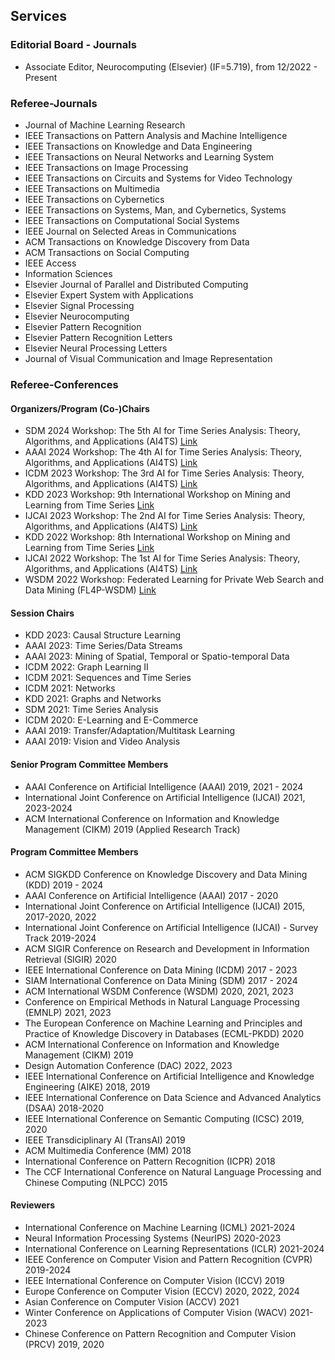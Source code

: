 ## Services

### Editorial Board - Journals

* Associate Editor, Neurocomputing (Elsevier) (IF=5.719), from 12/2022 - Present

### Referee-Journals

* Journal of Machine Learning Research
* IEEE Transactions on Pattern Analysis and Machine Intelligence
* IEEE Transactions on Knowledge and Data Engineering
* IEEE Transactions on Neural Networks and Learning System
* IEEE Transactions on Image Processing
* IEEE Transactions on Circuits and Systems for Video Technology
* IEEE Transactions on Multimedia
* IEEE Transactions on Cybernetics
* IEEE Transactions on Systems, Man, and Cybernetics, Systems
* IEEE Transactions on Computational Social Systems
* IEEE Journal on Selected Areas in Communications
* ACM Transactions on Knowledge Discovery from Data
* ACM Transactions on Social Computing
* IEEE Access
* Information Sciences
* Elsevier Journal of Parallel and Distributed Computing
* Elsevier Expert System with Applications
* Elsevier Signal Processing
* Elsevier Neurocomputing
* Elsevier Pattern Recognition
* Elsevier Pattern Recognition Letters
* Elsevier Neural Processing Letters
* Journal of Visual Communication and Image Representation

### Referee-Conferences

#### Organizers/Program (Co-)Chairs
* SDM 2024 Workshop: The 5th AI for Time Series Analysis: Theory, Algorithms, and Applications (AI4TS) [Link](https://ai4ts.github.io/sdm2024)
* AAAI 2024 Workshop: The 4th AI for Time Series Analysis: Theory, Algorithms, and Applications (AI4TS) [Link](https://ai4ts.github.io/aaai2024)
* ICDM 2023 Workshop: The 3rd AI for Time Series Analysis: Theory, Algorithms, and Applications (AI4TS) [Link](https://ai4ts.github.io/icdm2023)
* KDD 2023 Workshop: 9th International Workshop on Mining and Learning from Time Series [Link](https://kdd-milets.github.io/milets2023/)
* IJCAI 2023 Workshop: The 2nd AI for Time Series Analysis: Theory, Algorithms, and Applications (AI4TS) [Link](https://ai4ts.github.io/ijcai2023)
* KDD 2022 Workshop: 8th International Workshop on Mining and Learning from Time Series [Link](https://kdd-milets.github.io/milets2022/)
* IJCAI 2022 Workshop: The 1st AI for Time Series Analysis: Theory, Algorithms, and Applications (AI4TS) [Link](https://ai4ts.github.io/)
* WSDM 2022 Workshop: Federated Learning for Private Web Search and Data Mining (FL4P-WSDM) [Link](https://fl4p-wsdm.github.io/)

#### Session Chairs
* KDD 2023: Causal Structure Learning
* AAAI 2023: Time Series/Data Streams
* AAAI 2023: Mining of Spatial, Temporal or Spatio-temporal Data
* ICDM 2022: Graph Learning II
* ICDM 2021: Sequences and Time Series
* ICDM 2021: Networks
* KDD 2021:  Graphs and Networks
* SDM 2021: Time Series Analysis
* ICDM 2020: E-Learning and E-Commerce
* AAAI 2019: Transfer/Adaptation/Multitask Learning
* AAAI 2019: Vision and Video Analysis

#### Senior Program Committee Members

* AAAI Conference on Artificial Intelligence (AAAI) 2019, 2021 - 2024
* International Joint Conference on Artificial Intelligence (IJCAI) 2021, 2023-2024
* ACM International Conference on Information and Knowledge Management (CIKM) 2019 (Applied Research Track)

#### Program Committee Members

* ACM SIGKDD Conference on Knowledge Discovery and Data Mining (KDD) 2019 - 2024
* AAAI Conference on Artificial Intelligence (AAAI) 2017 - 2020
* International Joint Conference on Artificial Intelligence (IJCAI) 2015, 2017-2020, 2022
* International Joint Conference on Artificial Intelligence (IJCAI) - Survey Track 2019-2024
* ACM SIGIR Conference on Research and Development in Information Retrieval (SIGIR) 2020
* IEEE International Conference on Data Mining (ICDM) 2017 - 2023
* SIAM International Conference on Data Mining (SDM) 2017 - 2024
* ACM International WSDM Conference (WSDM) 2020, 2021, 2023
* Conference on Empirical Methods in Natural Language Processing (EMNLP) 2021, 2023
* The European Conference on Machine Learning and Principles and Practice of Knowledge Discovery in Databases (ECML-PKDD) 2020
* ACM International Conference on Information and Knowledge Management (CIKM) 2019
* Design Automation Conference (DAC) 2022, 2023
* IEEE International Conference on Artificial Intelligence and Knowledge Engineering (AIKE) 2018, 2019
* IEEE International Conference on Data Science and Advanced Analytics (DSAA) 2018-2020
* IEEE International Conference on Semantic Computing (ICSC) 2019, 2020
* IEEE Transdiciplinary AI (TransAI) 2019
* ACM Multimedia Conference (MM) 2018
* International Conference on Pattern Recognition (ICPR) 2018
* The CCF International Conference on Natural Language Processing and Chinese Computing (NLPCC) 2015

#### Reviewers

* International Conference on Machine Learning (ICML) 2021-2024
* Neural Information Processing Systems (NeurIPS) 2020-2023
* International Conference on Learning Representations (ICLR) 2021-2024
* IEEE Conference on Computer Vision and Pattern Recognition (CVPR) 2019-2024
* IEEE International Conference on Computer Vision (ICCV) 2019
* Europe Conference on Computer Vision (ECCV) 2020, 2022, 2024
* Asian Conference on Computer Vision (ACCV) 2021
* Winter Conference on Applications of Computer Vision (WACV) 2021-2023
* Chinese Conference on Pattern Recognition and Computer Vision (PRCV) 2019, 2020
